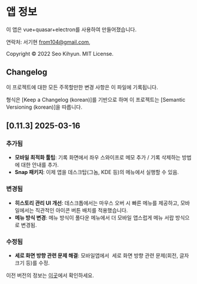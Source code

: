 # 앱 정보

이 앱은 vue+quasar+electron를 사용하여 만들어졌습니다.

연락처: 서기현 <from104@gmail.com>,

Copyright © 2022 Seo Kihyun. MIT License.

## Changelog

이 프로젝트에 대한 모든 주목할만한 변경 사항은 이 파일에 기록됩니다.

형식은 [Keep a Changelog (korean)]를 기반으로 하며 이 프로젝트는 [Semantic Versioning (korean)]을 따릅니다.

## [0.11.3] 2025-03-16

### 추가됨

- **모바일 최적화 툴팁**: 기록 화면에서 좌우 스와이프로 메모 추가 / 기록 삭제하는 방법에 대한 안내를 추가.
- **Snap 패키지**: 이제 앱을 데스크탑(그놈, KDE 등)의 메뉴에서 실행할 수 있음.

### 변경됨

- **히스토리 관리 UI 개선**: 데스크톱에서는 마우스 오버 시 빠른 메뉴를 제공하고, 모바일에서는 직관적인 아이콘 버튼 배치를 적용했습니다.
- **메뉴 방식 변경**: 메뉴 방식이 풀다운 메뉴에서 더 모바일 앱스럽게 메뉴 서랍 방식으로 변경됨.

### 수정됨

- **세로 화면 방향 관련 문제 해결**: 모바일앱에서  세로 화면 방향 관련 문제(회전, 글자 크기 등)를 수정.

이전 버전의 정보는 [이곳](https://github.com/from104/qcalc/blob/main/CHANGELOG-ko.md)에서 확인하세요.
